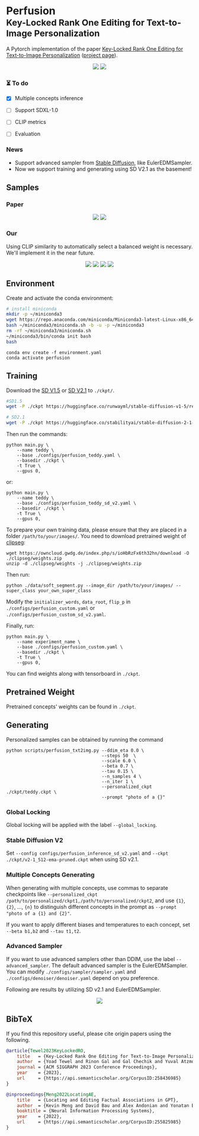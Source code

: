 # Perfusion <br> <sub>Key-Locked Rank One Editing for Text-to-Image Personalization</sub>

A Pytorch implementation of the paper [Key-Locked Rank One Editing for Text-to-Image Personalization](https://arxiv.org/abs/2305.01644) ([project page](https://research.nvidia.com/labs/par/Perfusion/)).


<p align="center">
<img src=assets/paper_samples.png />
<img src=assets/paper_diagram.png />
</p>

### ⏳ To do
- [x] Multiple concepts inference
- [ ] Support SDXL-1.0
- [ ] CLIP metrics
- [ ] Evaluation


### News
- Support advanced sampler from [Stable Diffusion](https://github.com/Stability-AI/generative-models), like EulerEDMSampler.
- Now we support training and generating using SD V2.1 as the basement!

## Samples
### Paper
<p align="center">
<img src=assets/paper_samples_teddy.png />
<img src=assets/paper_samples_cat.png />
</p>

### Our
Using CLIP similarity to automatically select a balanced weight is necessary. 
We'll implement it in the near future.
<p align="center">
<img src=assets/our_samples_teddy.png />
<img src=assets/our_samples_cat.png />
<img src=assets/our_samples_Hepburn.png />
<img src=assets/our_samples_Hepburn_cat.png />
</p>

## Environment
Create and activate the conda environment:

```bash
# install miniconda
mkdir -p ~/miniconda3
wget https://repo.anaconda.com/miniconda/Miniconda3-latest-Linux-x86_64.sh -O ~/miniconda3/miniconda.sh
bash ~/miniconda3/miniconda.sh -b -u -p ~/miniconda3
rm -rf ~/miniconda3/miniconda.sh
~/miniconda3/bin/conda init bash
bash
```

```
conda env create -f environment.yaml
conda activate perfusion
```

## Training
Download the [SD V1.5](https://huggingface.co/runwayml/stable-diffusion-v1-5/resolve/main/v1-5-pruned-emaonly.ckpt) or [SD V2.1](https://huggingface.co/stabilityai/stable-diffusion-2-1-base/resolve/main/v2-1_512-ema-pruned.ckpt) to `./ckpt/`.

```bash
#SD1.5
wget -P ./ckpt https://huggingface.co/runwayml/stable-diffusion-v1-5/resolve/main/v1-5-pruned-emaonly.ckpt

# SD2.1
wget -P ./ckpt https://huggingface.co/stabilityai/stable-diffusion-2-1-base/resolve/main/v2-1_512-ema-pruned.ckpt
```

Then run the commands:

```
python main.py \
    --name teddy \
    --base ./configs/perfusion_teddy.yaml \
    --basedir ./ckpt \
    -t True \
    --gpus 0,
```

or:

```
python main.py \
    --name teddy \
    --base ./configs/perfusion_teddy_sd_v2.yaml \
    --basedir ./ckpt \
    -t True \
    --gpus 0,
```

To prepare your own training data, please ensure that they are placed in a folder `/path/to/your/images/`.
You need to download pretrained weight of [clipseg](https://github.com/timojl/clipseg):
```
wget https://owncloud.gwdg.de/index.php/s/ioHbRzFx6th32hn/download -O ./clipseg/weights.zip
unzip -d ./clipseg/weights -j ./clipseg/weights.zip
```
Then run:
```
python ./data/soft_segment.py --image_dir /path/to/your/images/ --super_class your_own_super_class
```
Modify the `initializer_words`, `data_root`, `flip_p` in `./configs/perfusion_custom.yaml` or `./configs/perfusion_custom_sd_v2.yaml`.

Finally, run:
```
python main.py \
    --name experiment_name \
    --base ./configs/perfusion_custom.yaml \
    --basedir ./ckpt \
    -t True \
    --gpus 0,
```
You can find weights along with tensorboard in `./ckpt`.


## Pretrained Weight
Pretrained concepts' weights can be found in `./ckpt`.

## Generating
Personalized samples can be obtained by running the command
```
python scripts/perfusion_txt2img.py --ddim_eta 0.0 \
                                    --steps 50  \
                                    --scale 6.0 \
                                    --beta 0.7 \
                                    --tau 0.15 \
                                    --n_samples 4 \
                                    --n_iter 1 \
                                    --personalized_ckpt ./ckpt/teddy.ckpt \
                                    --prompt "photo of a {}"
```

### Global Locking
Global locking will be applied with the label `--global_locking`.

### Stable Diffusion V2
Set `--config configs/perfusion_inference_sd_v2.yaml` and `--ckpt ./ckpt/v2-1_512-ema-pruned.ckpt` when using SD v2.1.

### Multiple Concepts Generating
When generating with multiple concepts, use commas to separate checkpoints like  `--personalized_ckpt /path/to/personalized/ckpt1,/path/to/personalized/ckpt2`, 
and use `{1}`,`{2}`, ..., `{n}` to distinguish different concepts in the prompt as `--prompt "photo of a {1} and {2}"`.

If you want to apply different biases and temperatures to each concept, set `--beta b1,b2` and `--tau t1,t2`.

### Advanced Sampler
If you want to use advanced samplers other than DDIM, use the label `--advanced_sampler`.
The default advanced sampler is the EulerEDMSampler. 
You can modify `./configs/sampler/sampler.yaml` and `./configs/denoiser/denoiser.yaml` depend on you preference.

Following are results by utilizing SD v2.1 and EulerEDMSampler.
<p align="center">
<img src=assets/our_samples_Hepburn_sd_v2-1_edm.png />
</p>

## BibTeX
If you find this repository useful, please cite origin papers using the following.

```bibtex
@article{Tewel2023KeyLockedRO,
    title   = {Key-Locked Rank One Editing for Text-to-Image Personalization},
    author  = {Yoad Tewel and Rinon Gal and Gal Chechik and Yuval Atzmon},
    journal = {ACM SIGGRAPH 2023 Conference Proceedings},
    year    = {2023},
    url     = {https://api.semanticscholar.org/CorpusID:258436985}
}
```

```bibtex
@inproceedings{Meng2022LocatingAE,
    title   = {Locating and Editing Factual Associations in GPT},
    author  = {Kevin Meng and David Bau and Alex Andonian and Yonatan Belinkov},
    booktitle = {Neural Information Processing Systems},
    year    = {2022},
    url     = {https://api.semanticscholar.org/CorpusID:255825985}
}
```

